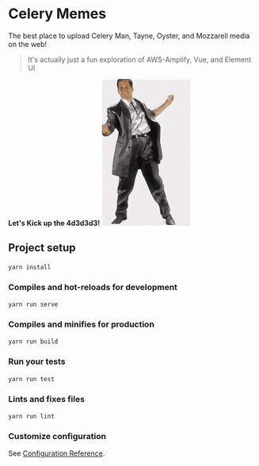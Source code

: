 # Celery Memes

The best place to upload Celery Man, Tayne, Oyster, and Mozzarell media on the web!

> It's actually just a fun exploration of AWS-Amplify, Vue, and Element UI

**Let's Kick up the 4d3d3d3!**
![](./src/assets/celeryman.gif)

## Project setup

```
yarn install
```

### Compiles and hot-reloads for development

```
yarn run serve
```

### Compiles and minifies for production

```
yarn run build
```

### Run your tests

```
yarn run test
```

### Lints and fixes files

```
yarn run lint
```

### Customize configuration

See [Configuration Reference](https://cli.vuejs.org/config/).
